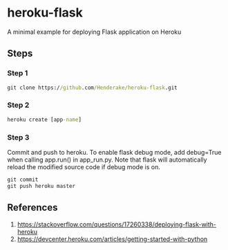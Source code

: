 # heroku-flask
A minimal example for deploying Flask application on Heroku

## Steps

### Step 1

```cmd
git clone https://github.com/Henderake/heroku-flask.git
```

### Step 2

```cmd
heroku create [app-name]
```

### Step 3
Commit and push to heroku. To enable flask debug mode, add debug=True when calling app.run() in app_run.py. Note that flask will automatically reload the modified source code if debug mode is on.

```cmd
git commit
git push heroku master
```


## References
1. https://stackoverflow.com/questions/17260338/deploying-flask-with-heroku
2. https://devcenter.heroku.com/articles/getting-started-with-python
